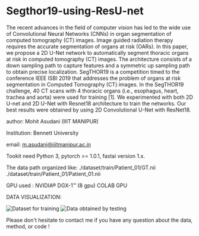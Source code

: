 # Segthor19-using-ResU-net
The recent advances in the field of computer vision has led to the wide use of Convolutional Neural Networks (CNNs) in organ segmentation of computed tomography (CT) images. Image guided radiation therapy requires the accurate segmentation of organs at risk (OARs). In this paper, we propose a 2D U-Net network to automatically segment thoracic organs at risk in computed tomography (CT) images. The architecture consists of a down sampling path to capture features and a symmetric up sampling path to obtain precise localization. SegTHOR19 is a competition timed to the conference IEEE ISBI 2019 that addresses the problem of organs at risk segmentation in Computed Tomography (CT) images. In the SegTHOR19 challenge, 40 CT scans with 4 thoracic organs (i.e., esophagus, heart, trachea and aorta) were used for training [1]. We experimented with both 2D U-net and 2D U-Net with Resnet18 architecture to train the networks. Our best results were obtained by using 2D Convolutional U-Net with ResNet18.

author: Mohit Asudani (IIIT MANIPUR)

Institution: Bennett University

email: m.asudani@iiitmanipur.ac.in

Tookit need Python 3, pytorch >= 1.0.1, fastai version 1.x.

The data path organized like: 
./dataset/train/Patient_01/GT.nii 
./dataset/train/Patient_01/Patient_01.nii

GPU used : NVIDIA® DGX-1™ (8 gpu)
           COLAB GPU
     
DATA VISUALIZATION:

<img src="https://avatars1.githubusercontent.com/u/4284691?v=3&s=200" title="Train" alt="Dataset for training"></a>
<img src="https://avatars1.githubusercontent.com/u/4284691?v=3&s=200" title="Test" alt="Data obtained by testing"></a>

Please don't hesitate to contact me if you have any question about the data, method, or code !
